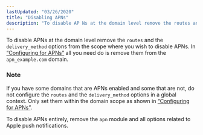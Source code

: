 ```yaml
---
lastUpdated: "03/26/2020"
title: "Disabling APNs"
description: "To disable AP Ns at the domain level remove the routes and the delivery method options from the scope where you wish to disable AP Ns In Example 3 1 Configuring for AP Ns all you need do is remove them from the apn example com domain If you have..."
---
```


To disable APNs at the domain level remove the `routes` and the `delivery_method` options from the scope where you wish to disable APNs. In [“Configuring for APNs”](/momentum/3/3-push/apns-using#apns.configuring.apns) all you need do is remove them from the `apn_example.com` domain.

### Note

If you have some domains that are APNs enabled and some that are not, do not configure the `routes` and the `delivery_method` options in a global context. Only set them within the domain scope as shown in [“Configuring for APNs”](/momentum/3/3-push/apns-using#apns.configuring.apns).

To disable APNs entirely, remove the `apn` module and all options related to Apple push notifications.